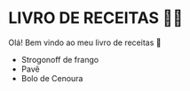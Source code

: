 # LIVRO DE RECEITAS :man_cook:

Olá! Bem vindo ao meu livro de receitas :wave:

- Strogonoff de frango
- Pavê
- Bolo de Cenoura
